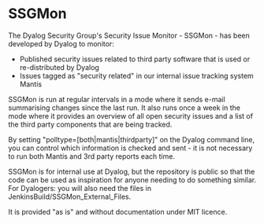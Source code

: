 # SSGMon
The Dyalog Security Group's Security Issue Monitor - SSGMon - has been developed by Dyalog to monitor:

* Published security issues related to third party software that is used or re-distributed by Dyalog
* Issues tagged as "security related" in our internal issue tracking system Mantis

SSGMon is run at regular intervals in a mode where it sends e-mail summarising changes since the last run. It also runs once a week in the mode where it provides an overview of all open security issues and a list of the third party components that are being tracked.

By setting "polltype=[both|mantis|thirdparty]" on the Dyalog command line, you can control which information is checked and sent - it is not necessary to run both Mantis and 3rd party reports each time.

SSGMon is for internal use at Dyalog, but the repository is public so that the code can be used as inspiration for anyone needing to do something similar.  For Dyalogers: you will also need the files in JenkinsBuild/SSGMon_External_Files.

It is provided "as is" and without documentation under MIT licence.

